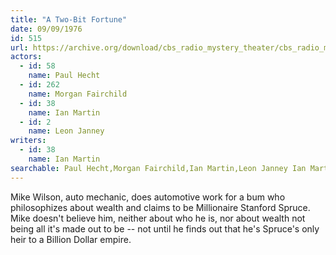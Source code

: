 ```yaml
---
title: "A Two-Bit Fortune"
date: 09/09/1976
id: 515
url: https://archive.org/download/cbs_radio_mystery_theater/cbs_radio_mystery_theater-0501-0550.zip/cbs_radio_mystery_theater-0501-0550%2Fcbsrmt_0515_a_two_bit_fortun.mp3
actors:  
  - id: 58
    name: Paul Hecht  
  - id: 262
    name: Morgan Fairchild  
  - id: 38
    name: Ian Martin  
  - id: 2
    name: Leon Janney
writers:  
  - id: 38
    name: Ian Martin
searchable: Paul Hecht,Morgan Fairchild,Ian Martin,Leon Janney Ian Martin
---
```

Mike Wilson, auto mechanic, does automotive work for a bum who philosophizes about wealth and claims to be Millionaire Stanford Spruce. Mike doesn't believe him, neither about who he is, nor about wealth not being all it's made out to be -- not until he finds out that he's Spruce's only heir to a Billion Dollar empire.